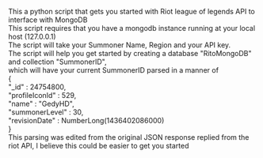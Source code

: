 This a python script that gets you started with Riot league of legends API to interface with MongoDB  
This script requires that you have a mongodb instance running at your local host (127.0.0.1)  
The script will take your Summoner Name, Region and your API key.  
The script will help you get started by creating a database "RitoMongoDB" and collection "SummonerID",  
which will have your current SummonerID parsed in a manner of   
{  
    "_id" : 24754800,  
    "profileIconId" : 529,  
    "name" : "GedyHD",  
    "summonerLevel" : 30,  
    "revisionDate" : NumberLong(1436402086000)  
}  
This parsing was edited from the original JSON response replied from the riot API, I believe this could be easier to get you started
